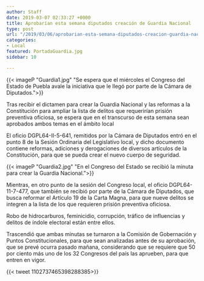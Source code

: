 ```yaml
---
author: Staff
date: 2019-03-07 02:33:27 +0000
title: Aprobarían esta semana diputados creación de Guardia Nacional
type: post
url: "/2019/03/06/aprobarian-esta-semana-diputados-creacion-guardia-nacional/"
categories:
- Local
featured: PortadaGuardia.jpg
sidebar: 10

---
```

{{< imageP "Guardia1.jpg" "Se espera que el miércoles el Congreso del Estado de Puebla avale la iniciativa que le llegó por parte de la Cámara de Diputados.">}}

Tras recibir el dictamen para crear la Guardia Nacional y las reformas a la Constitución para ampliar la lista de delitos que requerirían prisión preventiva oficiosa, se espera que en el transcurso de esta semana sean aprobados ambos temas en el ámbito local

El oficio DGPL64-II-5-641, remitidos por la Cámara de Diputados entró en el punto 8 de la Sesión Ordinaria del Legislativo local, y dicho documento contiene reformas, adiciones y derogaciones de diversos artículos de la Constitución, para que se pueda crear el nuevo cuerpo de seguridad.

{{< imageP "Guardia2.jpg" "En el Congreso del Estado se recibió la minuta para crear la Guardia Nacional.">}}

Mientras, en otro punto de la sesión del Congreso local, el oficio DGPL64-11-7-477, que también se recibió por parte de la Cámara de Diputados, que busca reformar el Artículo 19 de la Carta Magna, para que nueve delitos se integren a la lista de los que requieren prisión preventiva oficiosa.

Robo de hidrocarburos, feminicidio, corrupción, tráfico de influencias y delitos de índole electoral están entre ellos.

Trascendió que ambas minutas se turnaron a la Comisión de Gobernación y Puntos Constitucionales, para que sean analizadas antes de su aprobación, que se prevé ocurra pasado mañana, considerando que se requiere que 50 por ciento más uno de los 32 Congresos del país las aprueben, para que entren en vigor.

{{< tweet 1102737465398288385>}}